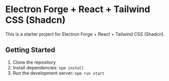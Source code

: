 # Electron Forge + React + Tailwind CSS (Shadcn)

This is a starter project for Electron Forge + React + Tailwind CSS (Shadcn).

## Getting Started

1. Clone the repository
2. Install dependencies: `npm install`
3. Run the development server: `npm run start`
